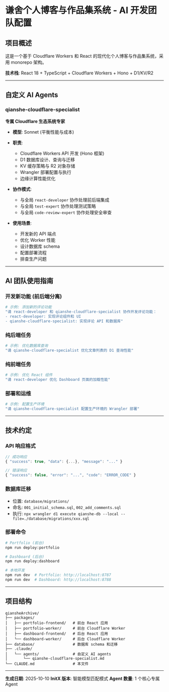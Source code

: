 # 谦舍个人博客与作品集系统 - AI 开发团队配置

## 项目概述
这是一个基于 Cloudflare Workers 和 React 的现代化个人博客与作品集系统，采用 monorepo 架构。

**技术栈**: React 18 + TypeScript + Cloudflare Workers + Hono + D1/KV/R2

---

## 自定义 AI Agents

### qianshe-cloudflare-specialist
**专属 Cloudflare 生态系统专家**

- **模型**: Sonnet (平衡性能与成本)
- **职责**:
  - Cloudflare Workers API 开发 (Hono 框架)
  - D1 数据库设计、查询与迁移
  - KV 缓存策略与 R2 对象存储
  - Wrangler 部署配置与执行
  - 边缘计算性能优化

- **协作模式**:
  - 与全局 `react-developer` 协作处理前后端集成
  - 与全局 `test-expert` 协作处理测试策略
  - 与全局 `code-review-expert` 协作处理安全审查

- **使用场景**:
  - 开发新的 API 端点
  - 优化 Worker 性能
  - 设计数据库 schema
  - 配置部署流程
  - 排查生产问题

---

## AI 团队使用指南

### 开发新功能 (前后端分离)
```bash
# 示例: 添加新的评论功能
"请 react-developer 和 qianshe-cloudflare-specialist 协作开发评论功能：
- react-developer: 实现评论组件和 UI
- qianshe-cloudflare-specialist: 实现评论 API 和数据库"
```

### 纯后端任务
```bash
# 示例: 优化数据库查询
"请 qianshe-cloudflare-specialist 优化文章列表的 D1 查询性能"
```

### 纯前端任务
```bash
# 示例: 优化 React 组件
"请 react-developer 优化 Dashboard 页面的加载性能"
```

### 部署和运维
```bash
# 示例: 配置生产环境
"请 qianshe-cloudflare-specialist 配置生产环境的 Wrangler 部署"
```

---

## 技术约定

### API 响应格式
```typescript
// 成功响应
{ "success": true, "data": {...}, "message": "..." }

// 错误响应
{ "success": false, "error": "...", "code": "ERROR_CODE" }
```

### 数据库迁移
- 位置: `database/migrations/`
- 命名: `001_initial_schema.sql`, `002_add_comments.sql`
- 执行: `npx wrangler d1 execute qianshe-db --local --file=./database/migrations/xxx.sql`

### 部署命令
```bash
# Portfolio (前台)
npm run deploy:portfolio

# Dashboard (后台)
npm run deploy:dashboard

# 本地开发
npm run dev  # Portfolio: http://localhost:8787
npm run dev  # Dashboard: http://localhost:8788
```

---

## 项目结构
```
qiansheArchive/
├── packages/
│   ├── portfolio-frontend/   # 前台 React 应用
│   ├── portfolio-worker/     # 前台 Cloudflare Worker
│   ├── dashboard-frontend/   # 后台 React 应用
│   └── dashboard-worker/     # 后台 Cloudflare Worker
├── database/                 # 数据库 schema 和迁移
├── .claude/
│   └── agents/               # 自定义 AI agents
│       └── qianshe-cloudflare-specialist.md
└── CLAUDE.md                 # 本文件
```

---

**生成日期**: 2025-10-10
**InitX 版本**: 智能模型匹配模式
**Agent 数量**: 1 个核心专属 Agent